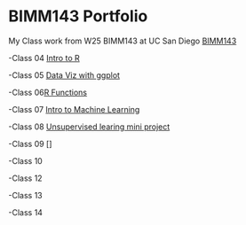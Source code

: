 # BIMM143 Portfolio
My Class work from W25 BIMM143 at UC San Diego [BIMM143](https://bioboot.github.io/bimm143_W25/)

-Class 04 [Intro to R](https://htmlpreview.github.io/?https://raw.githubusercontent.com/JosephElma/bimm143_github/refs/heads/main/class04/class042.html)

-Class 05 [Data Viz with ggplot](https://htmlpreview.github.io/?https://raw.githubusercontent.com/JosephElma/bimm143_github/refs/heads/main/class05/Class05.html)


-Class 06[R Functions](https://htmlpreview.github.io/?https://raw.githubusercontent.com/JosephElma/bimm143_github/refs/heads/main/class06/class06.html)

-Class 07 [Intro to Machine Learning](https://htmlpreview.github.io/?https://raw.githubusercontent.com/JosephElma/bimm143_github/refs/heads/main/class07/Labclass07.html)

-Class 08 [Unsupervised learing mini project](https://htmlpreview.github.iohttps://raw.githubusercontent.com/JosephElma/bimm143_github/refs/heads/main/class08_mini_project/Untitled.html)

-Class 09 []

-Class 10

-Class 12

-Class 13

-Class 14
